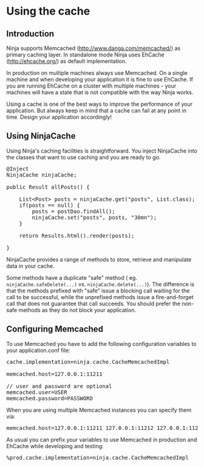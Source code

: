 Using the cache
===============


Introduction
------------

Ninja supports Memcached (http://www.danga.com/memcached/) as primary caching layer. 
In standalone mode Ninja uses EhCache (http://ehcache.org/) as default implementation.

In production on multiple machines always use Memcached. On a single machine and when developing 
your application it is fine to use EhCache. 
If you are running EhCache on a cluster with multiple machines - your machines will have a state that 
is not compatible with the way Ninja works.

<div class="alert alert-info">
Using a cache is one of the best ways to improve the performance of your application.
But always keep in mind that a cache can fail at any point in time. Design
your application accordingly!
</div>


Using NinjaCache
--------------------------

Using Ninja's caching facilities is straightforward. You inject NinjaCache into the classes that
want to use caching and you are ready to go.

<pre class="prettyprint">
@Inject 
NinjaCache ninjaCache;

public Result allPosts() {

    List&lt;Post&gt; posts = ninjaCache.get(&quot;posts&quot;, List.class);
    if(posts == null) {
        posts = postDao.findAll();
        ninjaCache.set(&quot;posts&quot;, posts, &quot;30mn&quot;);
    }

    return Results.html().render(posts);

}
</pre>

NinjaCache provides a range of methods to store, retrieve and manipulate data in your cache.

Some methods have a duplicate "safe" method (
eg. <code>ninjaCache.safeDelete(...)</code> vs. <code>ninjaCache.delete(...)</code>). 
The difference is that the methods prefixed with "safe" issue a blocking call 
waiting for the call to be successful, 
while the unprefixed methods issue a fire-and-forget call that does not guarantee 
that call succeeds. You should prefer the non-safe methods as they do not block your application.


Configuring Memcached
---------------------

To use Memcached you have to add the following configuration variables to your application.conf file:

<pre class="prettyprint">
cache.implementation=ninja.cache.CacheMemcachedImpl

memcached.host=127.0.0.1:11211

// user and password are optional
memcached.user=USER          
memcached.password=PASSWORD        
</pre>

When you are using multiple Memcached instances you can specify them via:

<pre class="prettyprint">
memcached.host=127.0.0.1:11211 127.0.0.1:11212 127.0.0.1:11213
</pre>


As usual you can prefix your variables to use Memcached in production and EhCache while developing
and testing:

<pre class="prettyprint">
%prod.cache.implementation=ninja.cache.CacheMemcachedImpl
</pre>

